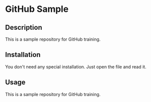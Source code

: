 # GitHub Sample

## Description
This is a sample repository for GitHub training.

## Installation
You don't need any special installation. Just open the file and read it.

## Usage
This is a sample repository for GitHub training.
